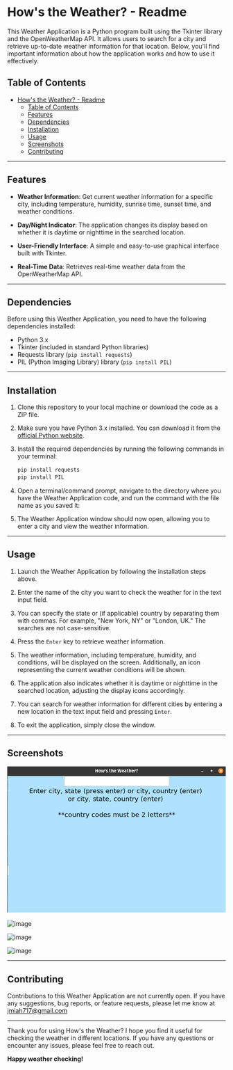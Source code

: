 # How's the Weather? -  Readme

This Weather Application is a Python program built using the Tkinter library and the OpenWeatherMap API. It allows users to search for a city and retrieve up-to-date weather information for that location. Below, you'll find important information about how the application works and how to use it effectively.

## Table of Contents

- [How's the Weather? -  Readme](#hows-the-weather----readme)
  - [Table of Contents](#table-of-contents)
  - [Features](#features)
  - [Dependencies](#dependencies)
  - [Installation](#installation)
  - [Usage](#usage)
  - [Screenshots](#screenshots)
  - [Contributing](#contributing)

---

## Features

- **Weather Information**: Get current weather information for a specific city, including temperature, humidity, sunrise time, sunset time, and weather conditions.

- **Day/Night Indicator**: The application changes its display based on whether it is daytime or nighttime in the searched location.

- **User-Friendly Interface**: A simple and easy-to-use graphical interface built with Tkinter.

- **Real-Time Data**: Retrieves real-time weather data from the OpenWeatherMap API.

---

## Dependencies

Before using this Weather Application, you need to have the following dependencies installed:

- Python 3.x
- Tkinter (included in standard Python libraries)
- Requests library (`pip install requests`)
- PIL (Python Imaging Library) library (`pip install PIL`)

---

## Installation

1. Clone this repository to your local machine or download the code as a ZIP file.

2. Make sure you have Python 3.x installed. You can download it from the [official Python website](https://www.python.org/downloads/).

3. Install the required dependencies by running the following commands in your terminal:

   ```bash
   pip install requests
   pip install PIL
   ```

4. Open a terminal/command prompt, navigate to the directory where you have the Weather Application code, and run the command with the file name as you saved it:

5. The Weather Application window should now open, allowing you to enter a city and view the weather information.

---

## Usage

1. Launch the Weather Application by following the installation steps above.

2. Enter the name of the city you want to check the weather for in the text input field.

3. You can specify the state or (if applicable) country by separating them with commas. For example, "New York, NY" or "London, UK." The searches are not case-sensitive.

4. Press the `Enter` key to retrieve weather information.

5. The weather information, including temperature, humidity, and conditions, will be displayed on the screen. Additionally, an icon representing the current weather conditions will be shown.

6. The application also indicates whether it is daytime or nighttime in the searched location, adjusting the display icons accordingly.

7. You can search for weather information for different cities by entering a new location in the text input field and pressing `Enter`.

8. To exit the application, simply close the window.

---

## Screenshots

![image](https://github.com/jmiah717/Hows_the_Weather/blob/master/readme/home_screen.png)

![image](How's_the_Weather/readme/Los_Angeles.png)

![image](How's_the_Weather/readme/london_GB.png)

![image](How's_the_Weather/readme/Error_example.png)

---

## Contributing

Contributions to this Weather Application are not currently open. If you have any suggestions, bug reports, or feature requests, please let me know at <jmiah717@gmail.com>

---

Thank you for using How's the Weather? I hope you find it useful for checking the weather in different locations. If you have any questions or encounter any issues, please feel free to reach out.

**Happy weather checking!**
